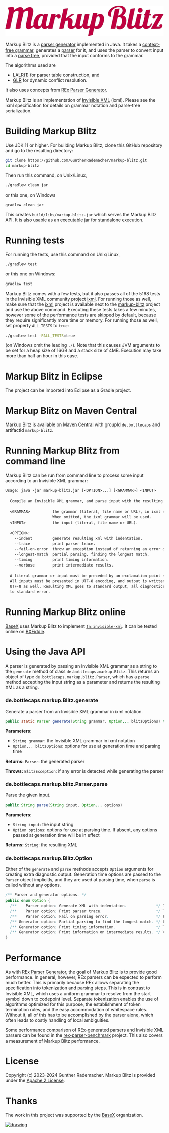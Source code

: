 ![Markup Blitz][logo]

Markup Blitz is a [parser generator][parser-generator] implemented in Java. It takes a [context-free grammar][CFG], generates a [parser][parser] for it, and uses the parser to convert input into a [parse tree][parse-tree], provided that the input conforms to the grammar.

The algorithms used are
* [LALR(1)][LALR] for parser table construction, and
* [GLR][GLR] for dynamic conflict resolution.

It also uses concepts from [REx Parser Generator][REx].

Markup Blitz is an implementation of [Invisible XML][IXML] (ixml). Please see the ixml specification for details on grammar notation and parse-tree serialization.

# Building Markup Blitz

Use JDK 11 or higher. For building Markup Blitz, clone this GitHub repository and go to the resulting directory:

```sh
git clone https://github.com/GuntherRademacher/markup-blitz.git
cd markup-blitz 
```

Then run this command, on Unix/Linux,

```sh
./gradlew clean jar
```

or this one, on Windows

```sh
gradlew clean jar
```

This creates `build/libs/markup-blitz.jar` which serves the Markup Blitz API. It is also usable as an executable jar for standalone execution.

# Running tests

For running the tests, use this command on Unix/Linux,

```sh
./gradlew test
```

or this one on Windows:

```sh
gradlew test
```

Markup Blitz comes with a few tests, but it also passes all of the 5168 tests in the Invisible XML community project [ixml][GHIXML]. For running those as well, make sure that the [ixml][GHIXML] project is available next to the [markup-blitz][markup-blitz] project and use the above command. Executing these tests takes a few minutes, however some of the performance tests are skipped by default, because they require significantly more time or memory. For running those as well, set property `ALL_TESTS` to `true`:

```sh
./gradlew test -PALL_TESTS=true
```

(on Windows omit the leading `./`). Note that this causes JVM arguments to be set for a heap size of 16GB and a stack size of 4MB. Execution may take more than half an hour in this case.

# Markup Blitz in Eclipse

The project can be imported into Eclipse as a Gradle project.

# Markup Blitz on Maven Central

Markup Blitz is available on [Maven Central][maven-central] with groupId `de.bottlecaps` and artifactId `markup-blitz`.

# Running Markup Blitz from command line

Markup Blitz can be run from command line to process some input according to an Invisible XML grammar:

```txt
Usage: java -jar markup-blitz.jar [<OPTION>...] [<GRAMMAR>] <INPUT>

  Compile an Invisible XML grammar, and parse input with the resulting parser.

  <GRAMMAR>          the grammar (literal, file name or URL), in ixml notation.
                     When omitted, the ixml grammar will be used.
  <INPUT>            the input (literal, file name or URL).

  <OPTION>:
    --indent         generate resulting xml with indentation.
    --trace          print parser trace.
    --fail-on-error  throw an exception instead of returning an error document.
    --longest-match  partial parsing, finding the longest match.
    --timing         print timing information.
    --verbose        print intermediate results.

  A literal grammar or input must be preceded by an exclamation point (!).
  All inputs must be presented in UTF-8 encoding, and output is written in
  UTF-8 as well. Resulting XML goes to standard output, all diagnostics go
  to standard error.
```

# Running Markup Blitz online

[BaseX][BaseX] uses Markup Blitz to implement [`fn:invisible-xml`][fnInvisibleXml]. It can be tested online on [BXFiddle][BXFiddle].

# Using the Java API

A parser is generated by passing an Invisible XML grammar as a string to the `generate` method of class `de.bottlecaps.markup.Blitz`. This returns an object of type `de.bottlecaps.markup.blitz.Parser`, which has a `parse` method accepting the input string as a parameter and returns the resulting XML as a string. 

### de.bottlecaps.markup.Blitz.generate
Generate a parser from an Invisible XML grammar in ixml notation.

```java
public static Parser generate(String grammar, Option... blitzOptions) throws BlitzException
```
**Parameters:**
- `String grammar`: the Invisible XML grammar in ixml notation
- `Option... blitzOptions`: options for use at generation time and parsing time

**Returns:** `Parser`: the generated parser

**Throws:** `BlitzException`: if any error is detected while generating the parser

### de.bottlecaps.markup.blitz.Parser.parse

Parse the given input.

```java
public String parse(String input, Option... options)
```
**Parameters**:
- `String input`: the input string
- `Option options`: options for use at parsing time. If absent, any options passed at generation time will be in effect

**Returns:** `String`: the resulting XML

### de.bottlecaps.markup.Blitz.Option
Either of the `generate` and `parse` methods accepts `Option` arguments for creating extra diagnostic output. Generation time options are passed to the `Parser` object implicitly, and they are used at parsing time, when `parse` is called without any options.

```java
/** Parser and generator options. */
public enum Option {
  /**    Parser option: Generate XML with indentation.             */ INDENT,
  /**    Parser option: Print parser trace.                        */ TRACE,
  /**    Parser option: Fail on parsing error.                     */ FAIL_ON_ERROR,
  /** Generator option: Partial parsing to find the longest match. */ LONGEST_MATCH,
  /** Generator option: Print timing information.                  */ TIMING,
  /** Generator option: Print information on intermediate results. */ VERBOSE;
}
```

# Performance

As with [REx Parser Generator][REx], the goal of Markup Blitz is to provide good performance. In general, however, REx parsers can be expected to perform much better. This is primarily because REx allows separating the specification into tokenization and parsing steps. This is in contrast to Invisible XML, which uses a uniform grammar to resolve from the start symbol down to codepoint level. Separate tokenization enables the use of algorithms optimized for this purpose, the establishment of token termination rules, and the easy accommodation of whitespace rules. Without it, all of this has to be accomplished by the parser alone, which often leads to costly handling of local ambiguities.

Some performance comparison of REx-generated parsers and Invisible XML parsers can be found in the [rex-parser-benchmark][rex-parser-benchmark] project. This also covers a measurement of Markup Blitz performance.

# License

Copyright (c) 2023-2024 Gunther Rademacher. Markup Blitz is provided under the [Apache 2 License][ASL].

# Thanks

The work in this project was supported by the [BaseX][BaseX] organization.

[<img src="https://avatars.githubusercontent.com/u/621314?s=200&v=4" alt="drawing" width="40"/>][BaseX]

[logo]: markup-blitz.svg "Markup Blitz"
[BaseX]: https://basex.org/
[ASL]: http://www.apache.org/licenses/LICENSE-2.0
[REx]: https://www.bottlecaps.de/rex
[LALR]: https://en.wikipedia.org/wiki/LALR_parser
[GLR]: https://en.wikipedia.org/wiki/GLR_parser
[rex-parser-benchmark]: https://github.com/GuntherRademacher/rex-parser-benchmark
[IXML]: https://invisiblexml.org/
[GHIXML]: https://github.com/invisibleXML/ixml
[CFG]: https://en.wikipedia.org/wiki/Context-free_grammar
[parser]: https://en.wikipedia.org/wiki/Parsing#Parser
[parse-tree]: https://en.wikipedia.org/wiki/Parse_tree
[parser-generator]: https://en.wikipedia.org/wiki/Compiler-compiler
[fnInvisibleXml]: https://qt4cg.org/pr/791/xpath-functions-40/Overview.html#func-invisible-xml
[BXFiddle]: https://bxfiddle.cloud.basexgmbh.de/
[markup-blitz]: https://github.com/GuntherRademacher/markup-blitz
[maven-central]: https://central.sonatype.com/artifact/de.bottlecaps/markup-blitz